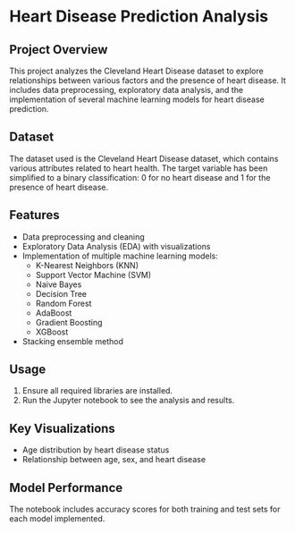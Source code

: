 # Heart Disease Prediction Analysis

## Project Overview
This project analyzes the Cleveland Heart Disease dataset to explore relationships between various factors and the presence of heart disease. It includes data preprocessing, exploratory data analysis, and the implementation of several machine learning models for heart disease prediction.

## Dataset
The dataset used is the Cleveland Heart Disease dataset, which contains various attributes related to heart health. The target variable has been simplified to a binary classification: 0 for no heart disease and 1 for the presence of heart disease.

## Features
- Data preprocessing and cleaning
- Exploratory Data Analysis (EDA) with visualizations
- Implementation of multiple machine learning models:
  - K-Nearest Neighbors (KNN)
  - Support Vector Machine (SVM)
  - Naive Bayes
  - Decision Tree
  - Random Forest
  - AdaBoost
  - Gradient Boosting
  - XGBoost
- Stacking ensemble method

## Usage
1. Ensure all required libraries are installed.
2. Run the Jupyter notebook to see the analysis and results.

## Key Visualizations
- Age distribution by heart disease status
- Relationship between age, sex, and heart disease

## Model Performance
The notebook includes accuracy scores for both training and test sets for each model implemented.
